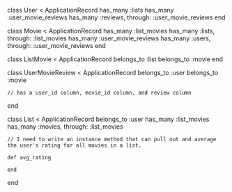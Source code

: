   class User < ApplicationRecord
    has_many :lists
    has_many :user_movie_reviews
    has_many :reviews, through: :user_movie_reviews
  end

  class Movie < ApplicationRecord
    has_many :list_movies
    has_many :lists, through: :list_movies
    has_many :user_movie_reviews
    has_many :users, through: :user_movie_reviews
  end

  class ListMovie < ApplicationRecord
    belongs_to :list
    belongs_to :movie
  end

  class UserMovieReview < ApplicationRecord
    belongs_to :user
    belongs_to :movie

    // has a user_id column, movie_id column, and review column
  end

  class List < ApplicationRecord
    belongs_to :user
    has_many :list_movies
    has_many :movies, through: :list_movies

    // I need to write an instance method that can pull out and average the user's rating for all movies in a list.

    def avg_rating

    end
  end
